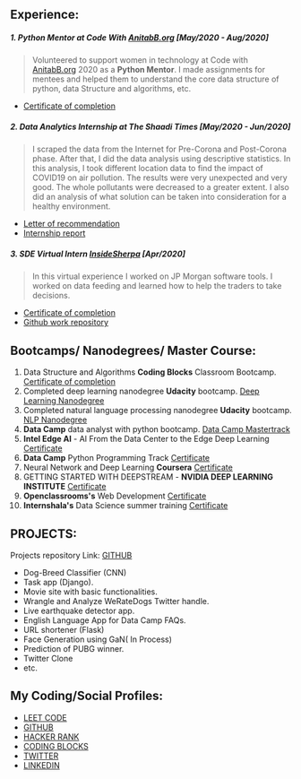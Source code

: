 ## **Experience:**
##### 1. Python Mentor at **Code With [AnitabB.org](https://anitab.org/)** [May/2020 - Aug/2020]
> Volunteered to support women in technology at Code with [AnitabB.org](https://anitab.org/) 2020 as a **Python Mentor**. I made assignments for mentees and helped them to understand the core data structure of python, data Structure and algorithms, etc.
* [Certificate of completion](https://drive.google.com/file/d/1wMVUnDAMatoqNc5hLFmYZJ1FsTG1BXKH/view?usp=sharing)
##### 2. Data Analytics Internship at **The Shaadi Times** [May/2020 - Jun/2020]
> I scraped the data from the Internet for Pre-Corona and Post-Corona phase. After that, I did the data analysis using descriptive statistics. In this analysis, I took different location data to find the impact of COVID19 on air pollution. The results were very unexpected and very good. The whole pollutants were decreased to a greater extent. I also did an analysis of what solution can be taken into consideration for a healthy environment.
* [Letter of recommendation](https://drive.google.com/file/d/1gtu5dmCBgpWLWRdRjW3AI2IZ_DdUCZNW/view?usp=sharing)
* [Internship report](https://drive.google.com/file/d/14AkGBFbYCJ5aptTHXQ6bdrqqauw6JSgF/view?usp=sharing) 
##### 3. SDE Virtual Intern **[InsideSherpa](https://www.theforage.com/)** [Apr/2020]
> In this virtual experience I worked on JP Morgan software tools. I worked on data feeding and learned how to help the traders to take decisions.
* [Certificate of completion](https://drive.google.com/file/d/1-y3H5Uolu24U2SlAFlg5on1Q65OLlohk/view?usp=sharing)
* [Github work repository](https://github.com/sarimurrab/JPMorgan-Virtual-Internship-2020) 

## **Bootcamps/ Nanodegrees/ Master Course:**
1. Data Structure and Algorithms **Coding Blocks** Classroom Bootcamp.
[Certificate of completion](https://drive.google.com/file/d/1jdJjyrfKj3KV4ROZ9PNm8LbVkRoUGeqM/view?usp=sharing)
1. Completed deep learning nanodegree **Udacity** bootcamp. 
[Deep Learning Nanodegree](https://graduation.udacity.com/confirm/RNFTTCAG)
2. Completed natural language processing nanodegree **Udacity** bootcamp. 
[NLP Nanodegree](https://graduation.udacity.com/confirm/C7RKAPJ7)
3. **Data Camp** data analyst with python bootcamp.
[Data Camp Mastertrack](https://www.datacamp.com/statement-of-accomplishment/track/6d210e0689497b947fcfab510d5943cb39364dbf)
4. **Intel Edge AI** - AI From the Data Center to the Edge Deep Learning
[Certificate](https://www.credential.net/7b22d008-4a05-4365-b9b3-0d488ed83995?_ga=2.196607788.105044022.1602081625-360274373.1602081625#gs.i40dxf)
5. **Data Camp** Python Programming Track
[Certificate](https://www.datacamp.com/statement-of-accomplishment/track/65d6efe0e1db5ec7af5a098ed81937b173db6d87)
6. Neural Network and Deep Learning **Coursera**
[Certificate](https://www.coursera.org/account/accomplishments/verify/YLAF8K2NR8ZP)
7. GETTING STARTED WITH DEEPSTREAM - **NVIDIA DEEP LEARNING INSTITUTE**
[Certificate](https://courses.nvidia.com/certificates/0fe76840c13b4e6499012d0cff84991d)
8. **Openclassrooms's** Web Development 
[Certificate](https://openclassrooms.com/en/course-certificates/8509374400)
9. **Internshala's** Data Science summer training 
[Certificate](https://drive.google.com/file/d/1-86DAKHN_RNDu2sFAZgUCCSGx2xIXf_K/view?usp=sharing)
## **PROJECTS:** 
Projects repository Link: [GITHUB](https://github.com/sarimurrab)
- Dog-Breed Classifier (CNN) 
- Task app (Django).
- Movie site with basic functionalities.
- Wrangle and Analyze WeRateDogs Twitter handle.
- Live earthquake detector app.
- English Language App for Data Camp FAQs.
- URL shortener (Flask)
- Face Generation using GaN( In Process)
- Prediction of PUBG winner.
- Twitter Clone 
- etc.

## **My Coding/Social Profiles:**
* [LEET CODE](https://leetcode.com/sarimurrab/)
* [GITHUB](https://github.com/sarimurrab)
* [HACKER RANK](https://www.hackerrank.com/sarimurrab2)
* [CODING BLOCKS](https://hack.codingblocks.com/app/users/15980)
* [TWITTER](https://twitter.com/sarimurrab)
* [LINKEDIN](https://www.linkedin.com/in/chaudhary-sarimurrab)


